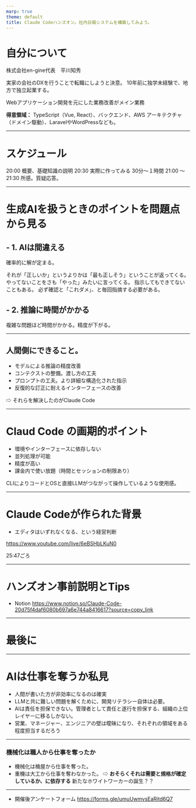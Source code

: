 ```yaml
---
marp: true
theme: default
title: Claude Codeハンズオン。社内日報システムを構築してみよう。
---
```


# 自分について

株式会社en-gine代表　平川知秀

実家の会社のDXを行うことで転職にしようと決意。
10年前に独学未経験で、地方で独立起業する。

Webアプリケーション開発を元にした業務改善がメイン業務


**得意領域：**
TypeScript（Vue, React）、バックエンド、AWS
アーキテクチャ（ドメイン駆動）、LaravelやWordPressなども。

---
# スケジュール

20:00 概要、基礎知識の説明
20:30 実際に作ってみる 30分〜１時間
21:00 〜 21:30 所感。質疑応答。

---

# 生成AIを扱うときのポイントを問題点から見る

## - 1. AIは間違える

確率的に解が定まる。

それが「正しいか」というよりかは「最も正しそう」ということが返ってくる。
やってないことをさも「やった」みたいに言ってくる。
指示してもできてないこともある。
必ず確認と「これダメ」、と毎回指摘する必要がある。

## - 2. 推論に時間がかかる
複雑な問題ほど時間がかかる。精度が下がる。

---
## **人間側にできること。**
- モデルによる推論の精度改善
- コンテクストの整備。渡し方の工夫
- プロンプトの工夫。より詳細な構造化された指示
- 反復的な訂正に耐えるインターフェースの改善

⇨ それらを解決したのがClaude Code

---

# Claud Code の画期的ポイント
- 環境やインターフェースに依存しない
- 並列処理が可能
- 精度が高い
- 課金内で使い放題（時間とセッションの制限あり）

CLIによりコードとOSと直接LLMがつながって操作しているような使用感。

---

# Claude Codeが作られた背景

 - エディタはいずれなくなる、という経営判断

https://www.youtube.com/live/6eBSHbLKuN0

25:47ごろ

---

# ハンズオン事前説明とTips

- Notion
https://www.notion.so/Claude-Code-20d75f4daf6080b697a6e744a8416617?source=copy_link


---
# 最後に
---
# AIは仕事を奪うか私見

- 人間が書いた方が非効率になるのは確実
- LLMと共に難しい問題を解くために、開発リテラシー自体は必要。
- AIは責任を担保できない。管理者として責任と遂行を担保する、組織の上位レイヤーに移るしかない。
- 営業、マネージャー、エンジニアの壁は曖昧になり、それぞれの領域をある程度担当するだろう

--- 

### 機械化は職人から仕事を奪ったか
- 機械化は桶屋から仕事を奪った。
- 重機は大工から仕事を奪わなかった。
⇨ **おそらくそれは需要と規格が確定しているか、に依存する**
新たなホワイトワーカーの誕生？？


---
- 開催後アンケートフォーム
https://forms.gle/umuUwmvsEaRitd6Q7